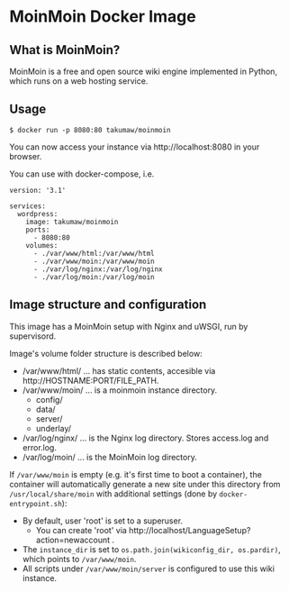 # MoinMoin Docker Image
## What is MoinMoin?

MoinMoin is a free and open source wiki engine implemented in Python, which runs on a web hosting service.

## Usage

```
$ docker run -p 8080:80 takumaw/moinmoin
```
You can now access your instance via http://localhost:8080 in your browser.

You can use with docker-compose, i.e.

```
version: '3.1'

services:
  wordpress:
    image: takumaw/moinmoin
    ports:
      - 8080:80
    volumes:
      - ./var/www/html:/var/www/html
      - ./var/www/moin:/var/www/moin
      - ./var/log/nginx:/var/log/nginx
      - ./var/log/moin:/var/log/moin
```


## Image structure and configuration

This image has a MoinMoin setup with Nginx and uWSGI, run by supervisord.

Image's volume folder structure is described below:

  * /var/www/html/
    ... has static contents, accesible via http://HOSTNAME:PORT/FILE_PATH.
  * /var/www/moin/
    ... is a moinmoin instance directory.
    * config/
    * data/
    * server/
    * underlay/
  * /var/log/nginx/
    ... is the Nginx log directory. Stores access.log and error.log.
  * /var/log/moin/
    ... is the MoinMoin log directory.

If `/var/www/moin` is empty (e.g. it's first time to boot a container),
the container will automatically generate a new site under this directory
from `/usr/local/share/moin` with additional settings (done by `docker-entrypoint.sh`):

  * By default, user 'root' is set to a superuser.
    * You can create 'root' via http://localhost/LanguageSetup?action=newaccount .
  * The `instance_dir` is set to `os.path.join(wikiconfig_dir, os.pardir)`,
    which points to `/var/www/moin`.
  * All scripts under `/var/www/moin/server` is configured to use this wiki instance. 
